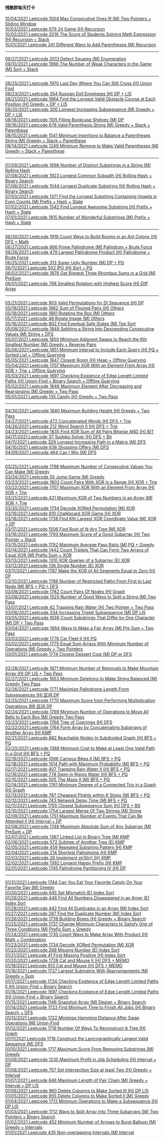 #### 残酷群每天打卡

[10/04/2021 Leetcode 1004 Max Consecutive Ones III (M) Two Pointers + Sliding Window](https://github.com/zjkang/ds_algorithm/blob/main/python/array_string/leetcode_1004_max_consecutive_ones_iii.py)\
[10/03/2021 Leetcode 679 24 Game (H) Recursion](https://github.com/zjkang/ds_algorithm/blob/main/python/dfs/leetcode_0679_24_game.py)\
[10/02/2021 Leetcode 2019 The Score of Students Solving Math Expression (H) Recursion + Stack](https://github.com/zjkang/ds_algorithm/blob/main/python/dfs/leetcode_2019_the_score_of_students_solving_math_expression.py)\
[10/01/2021 Leetcode 241 Different Ways to Add Parentheses (M) Recursion](https://github.com/zjkang/ds_algorithm/blob/main/python/dfs/leetcode_0241_different_ways_to_add_parentheses.py)

---

[09/27/2021 Leetcode 2013 Detect Squares (M) Enumeration](https://github.com/zjkang/ds_algorithm/blob/main/python/others/enumeration/leetcode_2013_detect_squares.py)\
[09/10/2021 Leetcode 1996 The Number of Weak Characters in the Game (M) Sort + Stack](https://github.com/zjkang/ds_algorithm/blob/main/python/stack/leetcode_1996_the_number_of_weak_characters_in_the_game.py)

---

[08/25/2021 Leetcode 1970 Last Day Where You Can Still Cross (H) Union Find](https://github.com/zjkang/ds_algorithm/blob/main/python/union_find/leetcode_1970_last_day_where_you_can_still_cross.py)\
[08/23/2021 Leetcode 354 Russian Doll Envelopes (H) DP + LIS](https://github.com/zjkang/ds_algorithm/blob/main/python/dp/leetcode_0354_russian_doll_envelopes.py)\
[08/21/2021 Leetcode 1964 Find the Longest Valid Obstacle Course at Each Position (H) Greedy + DP + LIS](https://github.com/zjkang/ds_algorithm/blob/main/python/dp/leetcode_1964_find_the_longest_valid_obstacle_course_at_each_position.py)\
[08/20/2021 Leetcode 300 Longest Increasing Subsequence (M) Greedy + DP + LIS](https://github.com/zjkang/ds_algorithm/blob/main/python/dp/leetcode_0300_longest_increasing_subsequence.py)\
[08/18/2021 Leetcode 1105 Filling Bookcase Shelves (M) DP](https://github.com/zjkang/ds_algorithm/blob/main/python/dp/leetcode_1105_filling_bookcase_shelves.py)\
[08/16/2021 Leetcode 678 Valid Parenthesis String (M) Greedy + Stack + Parenthese](https://github.com/zjkang/ds_algorithm/blob/main/python/greedy/leetcode_0678_valid_parenthesis_string.py)\
[08/15/2021 Leetcode 1541 Minimum Insertions to Balance a Parentheses String (M) Greedy + Stack + Parenthese](https://github.com/zjkang/ds_algorithm/blob/main/python/greedy/leetcode_1541_minimum_insertions_to_balance_a_parentheses_string.py)\
[08/14/2021 Leetcode 1249 Minimum Remove to Make Valid Parentheses (M) Greedy + Stack + Parenthese](https://github.com/zjkang/ds_algorithm/blob/main/python/greedy/leetcode_1249_minimum_remove_to_make_valid_parentheses.py)

---

[07/09/2021 Leetcode 1698 Number of Distinct Substrings in a String (M) Rolling Hash](https://github.com/zjkang/ds_algorithm/blob/main/python/hash_table/leetcode_1698_number_of_distinct_substrings_in_a_string.py)\
[07/08/2021 Leetcode 1923 Longest Common Subpath (H) Rolling Hash + Binary Search](https://github.com/zjkang/ds_algorithm/blob/main/python/hash_table/leetcode_1923_longest_common_subpath.py)\
[07/06/2021 Leetcode 1044 Longest Duplicate Substring
 (H) Rolling Hash + Binary Search](https://github.com/zjkang/ds_algorithm/blob/main/python/hash_table/leetcode_1044_longest_duplicate_substring.py)\
[07/03/2021 Leetcode 1371 Find the Longest Substring Containing Vowels in Even Counts (M) Prefix + Hash + State](https://github.com/zjkang/ds_algorithm/blob/main/python/hash_table/leetcode_1371_find_the_longest_substring_containing_vowels_in_even_counts.py)\
[07/02/2021 Leetcode 1542 Find Longest Awesome Substring (H) Prefix + Hash + State](https://github.com/zjkang/ds_algorithm/blob/main/python/hash_table/leetcode_1542_find_longest_awesome_substring.py)\
[07/01/2021 Leetcode 1915 Number of Wonderful Substrings (M) Prefix + Hash + State](https://github.com/zjkang/ds_algorithm/blob/main/python/hash_table/leetcode_1915_number_of_wonderful_substrings.py)

---

[06/30/2021 Leetcode 1916 Count Ways to Build Rooms in an Ant Colony (H) DFS + Math](https://github.com/zjkang/ds_algorithm/blob/main/python/dfs/leetcode_1916_count_ways_to_build_rooms_in_an_ant_colony.py)\
[06/27/2021 Leetcode 866 Prime Palindrome (M) Palindrom + Brute Force](https://github.com/zjkang/ds_algorithm/blob/main/python/array_string/leetcode_0866_prime_palindrome.py)\
[06/26/2021 Leetcode 479 Largest Palindrome Product (H) Palindrome + Brute Force](https://github.com/zjkang/ds_algorithm/blob/main/python/array_string/leetcode_0479_largest_palindrome_product.py)\
[06/25/2021 Leetcode 313 Super Ugly Number (M) DP + PQ](https://github.com/zjkang/ds_algorithm/blob/main/python/bfs_heap_topological_sort/heap/leetcode_0313_super_ugly_number.py)\
[06/11/2021 Leetcode 502 IPO (H) Sort + PQ](https://github.com/zjkang/ds_algorithm/blob/main/python/bfs_heap_topological_sort/heap/leetcode_0502_IPO.py)\
[06/02/2021 Leetcode 1878 Get Biggest Three Rhombus Sums in a Grid (M) PreSum](https://github.com/zjkang/ds_algorithm/blob/main/python/pre_sum/leetcode_1878_get_biggest_three_rhombus_sums_in_a_grid.py)\
[06/01/2021 Leetcode 798 Smallest Rotation with Highest Score (H) Diff Array](https://github.com/zjkang/ds_algorithm/blob/main/python/interval/leetcode_0798_smallest_rotation_with_highest_score.py)

---

[05/21/2021 Leetcode 903 Valid Permutations for DI Sequence (H) DP](https://github.com/zjkang/ds_algorithm/blob/main/python/dp/leetcode_0903_valid_permutations_for_di_sequence.py)\
[05/19/2021 Leetcode 1862 Sum of Floored Pairs (H) Others](https://github.com/zjkang/ds_algorithm/blob/main/python/math/leetcode_1862_sum_of_floored_pairs.py)\
[05/18/2021 Leetcode 1861 Rotating the Box (M) Others](https://github.com/zjkang/ds_algorithm/blob/main/python/array_string/leetcode_1861_rotating_the_box.py)\
[05/17/2021 Leetcode 48 Rotate Image (M) Others](https://github.com/zjkang/ds_algorithm/blob/main/python/array_string/leetcode_0048_rotate_image.py)\
[05/16/2021 Leetcode 802 Find Eventual Safe States (M) Top Sort](https://github.com/zjkang/ds_algorithm/blob/main/python/bfs_heap_topological_sort/topo/leetcode_0802_find_eventual_safe_states.py)\
[05/08/2021 Leetcode 1849 Splitting a String Into Descending Consecutive Values (M) String + DFS](https://github.com/zjkang/ds_algorithm/blob/main/python/dfs/leetcode_1849_splitting_a_string_into_descending_consecutive_values.py)\
[05/07/2021 Leetcode 1850 Minimum Adjacent Swaps to Reach the Kth Smallest Number (M) Greedy + Reverse Pairs](https://github.com/zjkang/ds_algorithm/blob/main/python/array_string/leetcode_1850_minimum_adjacent_swaps_to_reach_the_kth_smallest_number.py)\
[05/06/2021 Leetcode 1851 Minimum Interval to Include Each Query (H) PQ + Sorted List + Offline Querying](https://github.com/zjkang/ds_algorithm/blob/main/python/bfs_heap_topological_sort/heap/leetcode_1851_minimum_interval_to_include_each_query.py)\
[05/05/2021 Leetcode 1847 Closest Room (H) Heap + Offline Querying](https://github.com/zjkang/ds_algorithm/blob/main/python/binary_search/leetcode_1847_closest_room.py)\
[05/04/2021 Leetcode 1707 Maximum XOR With an Element From Array (H) XOR + Trie + Offline Querying](https://github.com/zjkang/ds_algorithm/blob/main/python/trie/leetcode_1707_maximum_xor_with_an_element_from_array.py)\
[05/03/2021 Leetcode 1697 Checking Existence of Edge Length Limited Paths (H) Union-Find + Binary Search + Offline Querying](https://github.com/zjkang/ds_algorithm/blob/main/python/union_find/leetcode_1697_checking_existence_of_edge_length_limited_paths.py)\
[05/02/2021 Leetcode 1846 Maximum Element After Decreasing and Rearranging (M) Greedy + Two Pass](https://github.com/zjkang/ds_algorithm/blob/main/python/greedy/leetcode_1846_maximum_element_after_decreasing_and_rearranging.py)\
[05/01/2021 Leetcode 135 Candy (H) Greedy + Two Pass](https://github.com/zjkang/ds_algorithm/blob/main/python/greedy/leetcode_0135_candy.py)

---

[04/30/2021 Leetcode 1840 Maximum Building Height (H) Greedy + Two Pass](https://github.com/zjkang/ds_algorithm/blob/main/python/array_string/leetcode_1840_maximum_building_height.py)\
[04/27/2021 Leetcode 472 Concatenated Words (H) DFS + Trie](https://github.com/zjkang/ds_algorithm/blob/main/python/dfs/leetcode_0472_concatenated_words.py)\
[04/26/2021 Leetcode 212 Word Search II (H) DFS + Trie](https://github.com/zjkang/ds_algorithm/blob/main/python/dfs/leetcode_0212_word_search_ii.py)\
[04/23/2021 Leetcode 1835 Find XOR Sum of All Pairs Bitwise AND (H) BIT](https://github.com/zjkang/ds_algorithm/blob/main/python/bit/leetcode_1835_find_xor_sum_of_all_pairs_bitwise_and.py)\
[04/17/2021 Leetcode 37 Sudoku Solver (H) DFS + Bit](https://github.com/zjkang/ds_algorithm/blob/main/python/dfs/leetcode_0037_sudoku_solver.py)\
[04/11/2021 Leetcode 329 Longest Increasing Path in a Matrix (M) DFS](https://github.com/zjkang/ds_algorithm/blob/main/python/dfs/leetcode_0329_longest_increasing_path_in_a_matrix.py)\
[04/10/2021 Leetcode 638 Shopping Offers (M) DFS](https://github.com/zjkang/ds_algorithm/blob/main/python/dfs/leetcode_0638_shopping_offers.py)\
[04/09/2021 Leetcode 464 Can I Win (M) DFS](https://github.com/zjkang/ds_algorithm/blob/main/python/dfs/leetcode_0464_can_i_win.py)

---

[03/25/2021 Leetcode 1798 Maximum Number of Consecutive Values You Can Make (M) Greedy](https://github.com/zjkang/ds_algorithm/blob/main/python/greedy/leetcode_1798_maximum_number_of_consecutive_values_you_can_make.py)\
[03/24/2021 Leetcode 55 Jump Game (M) Greedy](https://github.com/zjkang/ds_algorithm/blob/main/python/greedy/leetcode_0055_jump_game.py)\
[03/23/2021 Leetcode 1803 Count Pairs With XOR in a Range (H) XOR + Trie](https://github.com/zjkang/ds_algorithm/blob/main/python/trie/leetcode_1803_count_pairs_with_xor_in_a_range.py)\
[03/22/2021 Leetcode 1707 Maximum XOR With an Element From Array (H) XOR + Trie](https://github.com/zjkang/ds_algorithm/blob/main/python/trie/leetcode_1707_maximum_xor_with_an_element_from_array.py)\
[03/21/2021 Leetcode 421 Maximum XOR of Two Numbers in an Array (M) XOR + Trie](https://github.com/zjkang/ds_algorithm/blob/main/python/trie/leetcode_0421_maximum_xor_of_two_numbers_in_an_array.py)\
[03/20/2021 Leetcode 1734 Decode XORed Permutation (M) XOR](https://github.com/zjkang/ds_algorithm/blob/main/python/bit/leetcode_1734_decode_xored_permutation.py)\
[03/19/2021 Leetcode 810 Chalkboard XOR Game (H) XOR](https://github.com/zjkang/ds_algorithm/blob/main/python/bit/leetcode_0810_chalkboard_xor_game.py)\
[03/18/2021 Leetcode 1738 Find Kth Largest XOR Coordinate Value (M) XOR + DP](https://github.com/zjkang/ds_algorithm/blob/main/python/bit/leetcode_1738_find_kth_largest_xor_coordinate_value.py)\
[03/17/2021 Leetcode 1506 Find Root of N-Ary Tree (M) XOR](https://github.com/zjkang/ds_algorithm/blob/main/python/bit/leetcode_1506_find_root_of_n-ary_tree.py)\
[03/16/2021 Leetcode 1793 Maximum Score of a Good Subarray (H) Two Pointer + Stack](https://github.com/zjkang/ds_algorithm/blob/main/python/array_string/leetcode_1793_maximum_score_of_a_good_subarray.py)\
[03/15/2021 Leetcode 1792 Maximum Average Pass Ratio (M) PQ + Greedy](https://github.com/zjkang/ds_algorithm/blob/main/python/bfs_heap_topological_sort/heap/leetcode_1792_maximum_average_pass_ratio.py)\
[03/14/2021 Leetcode 1442 Count Triplets That Can Form Two Arrays of Equal XOR (M) Prefix Sum + XOR](https://github.com/zjkang/ds_algorithm/blob/main/python/pre_sum/leetcode_1442_count_triplets_that_can_form_two_arrays_of_equal_xor.py)\
[03/13/2021 Leetcode 1310 XOR Queries of a Subarray (E) XOR](https://github.com/zjkang/ds_algorithm/blob/main/python/bit/Leetcode_1310_xor_queries_of_a_subarray.py)\
[03/12/2021 Leetcode 136 Single Number (E) XOR](https://github.com/zjkang/ds_algorithm/blob/main/python/bit/Leetcode_0136_single_number.py)\
[03/11/2021 Leetcode 1787 Make the XOR of All Segments Equal to Zero (H) DP](https://github.com/zjkang/ds_algorithm/blob/main/python/dp/leetcode_1787_make_the_xor_of_all_segments_equal_to_zero.py)\
[03/10/2021 Leetcode 1786 Number of Restricted Paths From First to Last Node (M) BFS + PQ + DFS](https://github.com/zjkang/ds_algorithm/blob/main/python/bfs_heap_topological_sort/heap/leetcode_1786_number_of_restricted_paths_from_first_to_last_node.py)\
[03/09/2021 Leetcode 1782 Count Pairs Of Nodes (H) Graph](https://github.com/zjkang/ds_algorithm/blob/main/python/graph/leetcode_1782_count_pairs_of_nodes.py)\
[03/08/2021 Leetcode 1525 Number of Good Ways to Split a String (M) Two Pass](https://github.com/zjkang/ds_algorithm/blob/main/python/array_string/leetcode_1525_number_of_good_ways_to_split_a_string.py)\
[03/07/2021 Leetcode 42 Trapping Rain Water (H) Two Pointer + Two Pass](https://github.com/zjkang/ds_algorithm/blob/main/python/array_string/leetcode_0042_trapping_rain_water.py)\
[03/06/2021 Leetcode 334 Increasing Triplet Subsequence (M) DP LIS](https://github.com/zjkang/ds_algorithm/blob/main/python/dp/leetcode_0334_increasing_triplet_subsequence.py)\
[03/05/2021 Leetcode 1638 Count Substrings That Differ by One Character (M) DP + Two Pass](https://github.com/zjkang/ds_algorithm/blob/main/python/dp/leetcode_1638_count_substrings_that_differ_by_one_character.py)\
[03/04/2021 Leetcode 1664 Ways to Make a Fair Array (M) Pre Sum + Two Pass](https://github.com/zjkang/ds_algorithm/blob/main/python/pre_sum/leetcode_1664_ways_to_make_a_fair_array.py)\
[03/03/2021 Leetcode 1776 Car Fleet II (H) PQ](https://github.com/zjkang/ds_algorithm/blob/main/python/bfs_heap_topological_sort/heap/leetcode_1776_car_fleet_ii.py)\
[03/02/2021 Leetcode 1775 Equal Sum Arrays With Minimum Number of Operations (M) Greedy + Two Pointers](https://github.com/zjkang/ds_algorithm/blob/main/python/greedy/leetcode_1775_equal_sum_arrays_with_minimum_number_of_operations.py)\
[03/01/2021 Leetcode 1774 Closest Dessert Cost (M) DP or DFS](https://github.com/zjkang/ds_algorithm/blob/main/python/dp/leetcode_1774_closest_dessert_cost.py)

---

[02/28/2021 Leetcode 1671 Minimum Number of Removals to Make Mountain Array (H) DP LIS + Two Pass](https://github.com/zjkang/ds_algorithm/blob/main/python/dp/leetcode_1671_minimum_number_of_removals_to_make_mountain_array.py)\
[02/27/2021 Leetcode 1653 Minimum Deletions to Make String Balanced (M) Greedy Two Pass](https://github.com/zjkang/ds_algorithm/blob/main/python/greedy/leetcode_1653_minimum_deletions_to_make_string_balanced.py)\
[02/26/2021 Leetcode 1771 Maximize Palindrome Length From Subsequences (H) 区间 DP](https://github.com/zjkang/ds_algorithm/blob/main/python/dp/leetcode_1771_maximize_palindrome_length_from_subsequences.py)\
[02/25/2021 Leetcode 1770 Maximum Score from Performing Multiplication Operations (M) 区间 DP](https://github.com/zjkang/ds_algorithm/blob/main/python/dp/leetcode_1770_maximum_score_from_performing_multiplication_operations.py)\
[02/24/2021 Leetcode 1769 Minimum Number of Operations to Move All Balls to Each Box (M) Greedy Two Pass](https://github.com/zjkang/ds_algorithm/blob/main/python/greedy/leetcode_1769_minimum_number_of_operations_to_move_all_balls_to_each_box.py)\
[02/23/2021 Leetcode 1766 Tree of Coprimes (H) DFS](https://github.com/zjkang/ds_algorithm/blob/main/python/dfs/leetcode_1766_tree_of_coprimes.py)\
[02/22/2021 Leetcode 1764 Form Array by Concatenating Subarrays of Another Array (H) KMP](https://github.com/zjkang/ds_algorithm/blob/main/python/array_string/leetcode_1764_form_array_by_concatenating_subarrays_of_another_array.py)\
[02/21/2021 Leetcode 882 Reachable Nodes In Subdivided Graph (H) BFS + PQ](https://github.com/zjkang/ds_algorithm/blob/main/python/bfs_heap_topological_sort/heap/leetcode_0882_reachable_nodes_in_subdivided_graph.py)\
[02/20/2021 Leetcode 1368 Minimum Cost to Make at Least One Valid Path in a Grid (H) BFS + PQ](https://github.com/zjkang/ds_algorithm/blob/main/python/bfs_heap_topological_sort/heap/leetcode_1368_minimum_cost_to_make_at_least_one_valid_path_in_a_grid.py)\
[02/19/2021 Leetcode 1066 Campus Bikes II (M) BFS + PQ](https://github.com/zjkang/ds_algorithm/blob/main/python/bfs_heap_topological_sort/heap/leetcode_1066_campus_bikes_ii.py)\
[02/18/2021 Leetcode 1514 Path with Maximum Probability (M) BFS + PQ](https://github.com/zjkang/ds_algorithm/blob/main/python/bfs_heap_topological_sort/heap/leetcode_1514_path_with_maximum_probability.py)\
[02/17/2021 Leetcode 407 Trapping Rain Water II (H) BFS + PQ](https://github.com/zjkang/ds_algorithm/blob/main/python/bfs_heap_topological_sort/heap/leetcode_0407_trapping_rain_water_ii.py)\
[02/16/2021 Leetcode 778 Swim in Rising Water (H) BFS + PQ](https://github.com/zjkang/ds_algorithm/blob/main/python/bfs_heap_topological_sort/heap/leetcode_0778_swim_in_rising_water.py)\
[02/15/2021 Leetcode 505 The Maze II (M) BFS + PQ](https://github.com/zjkang/ds_algorithm/blob/main/python/bfs_heap_topological_sort/heap/leetcode_0505_maze_ii_medium.py)\
[02/14/2021 Leetcode 1761 Minimum Degree of a Connected Trio in a Graph (H) Graph](https://github.com/zjkang/ds_algorithm/blob/main/python/graph/leetcode_1761_minimum_degree_of_a_connected_trio_in_a_graph.py)\
[02/13/2021 Leetcode 787 Cheapest Flights within K Stops (M) BFS + PQ](https://github.com/zjkang/ds_algorithm/blob/main/python/bfs_heap_topological_sort/heap/leetcode_0787_cheapest_flights_within_k_stops_medium.py)\
[02/12/2021 Leetcode 743 Network Delay Time (M) BFS + PQ](https://github.com/zjkang/ds_algorithm/blob/main/python/bfs_heap_topological_sort/heap/leetcode_0743_network_delay_time_medium.py)\
[02/11/2021 Leetcode 1755 Closest Subsequence Sum (H) DFS + BS](https://github.com/zjkang/ds_algorithm/blob/main/python/dfs/leetcode_1755_closest_subsequence_sum.py)\
[02/10/2021 Leetcode 1754 Largest Merge Of Two Strings (M) String](https://github.com/zjkang/ds_algorithm/blob/main/python/array_string/leetcode_1754_largest_merge_of_two_strings.py)\
[02/09/2021 Leetcode 1751 Maximum Number of Events That Can Be Attended II (H) Interval + DP](https://github.com/zjkang/ds_algorithm/blob/main/python/dp/leetcode_1751_maximum_number_of_events_that_can_be_attended_ii.py)\
[02/08/2021 Leetcode 1749 Maximum Absolute Sum of Any Subarray (M) PreSum + DP](https://github.com/zjkang/ds_algorithm/blob/main/python/pre_sum/leetcode_1749_maximum_absolute_sum_of_any_subarray.py)\
[02/07/2021 Leetcode 1367 Linked List in Binary Tree (M) KMP](https://github.com/zjkang/ds_algorithm/blob/main/python/tree_bst/basic/leetcode_1367_linked_list_in_binary_tree_medium_frq5.py)\
[02/06/2021 Leetcode 572 Subtree of Another Tree (E) KMP](https://github.com/zjkang/ds_algorithm/blob/main/python/tree_bst/basic/leetcode_0572_subtree_of_another_tree_easy_frq25.py)\
[02/05/2021 Leetcode 459 Repeated Substring Pattern (H) KMP](https://github.com/zjkang/ds_algorithm/blob/main/python/array_string/leetcode_0459_repeated_substring_pattern.py)\
[02/04/2021 Leetcode 214 Shortest Palindrome (H) KMP](https://github.com/zjkang/ds_algorithm/blob/main/python/array_string/leetcode_0214_shortest_palindrome.py)\
[02/03/2021 Leetcode 28 Implement strStr() (H) KMP](https://github.com/zjkang/ds_algorithm/blob/main/python/array_string/leetcode_28_implement_strStr.py)\
[02/02/2021 Leetcode 1392 Longest Happy Prefix (H) KMP](https://github.com/zjkang/ds_algorithm/blob/main/python/array_string/leetcode_1392_longest_happy_prefix.py)\
[02/01/2021 Leetcode 1745 Palindrome Partitioning IV (H) DP](https://github.com/zjkang/ds_algorithm/blob/main/python/dp/leetcode_1745_palindrome_partitioning_iv.py)

---

[01/31/2021 Leetcode 1744 Can You Eat Your Favorite Candy On Your Favorite Day (M) Greedy](https://github.com/zjkang/ds_algorithm/blob/main/python/greedy/leetcode_1744_can_you_eat_your_favorite_candy_on_your_favorite_day.py)\
[01/30/2021 Leetcode 645 Set Mismatch (E) Index Sort](https://github.com/zjkang/ds_algorithm/blob/main/python/array_string/leetcode_0645_set_mismatch.py)\
[01/29/2021 Leetcode 448 Find All Numbers Disappeared in an Array (E) Index Sort](https://github.com/zjkang/ds_algorithm/blob/main/python/array_string/leetcode_0448_find_all_numbers_disappeared_in_an_array.py)\
[01/28/2021 Leetcode 442 Find All Duplicates in an Array (M) Index Sort](https://github.com/zjkang/ds_algorithm/blob/main/python/array_string/leetcode_0442_find_all_duplicates_in_an_array.py)\
[01/27/2021 Leetcode 287 Find the Duplicate Number (M) Index Sort](https://github.com/zjkang/ds_algorithm/blob/main/python/array_string/leetcode_0287_find_the_duplicate_number.py)\
[01/26/2021 Leetcode 1739 Building Boxes (H) Greedy + Binary Search](https://github.com/zjkang/ds_algorithm/blob/main/python/greedy/leetcode_1739_building_boxes.py)\
[01/25/2021 Leetcode 1737 Change Minimum Characters to Satisfy One of Three Conditions (M) Prefix Sum + Greedy](https://github.com/zjkang/ds_algorithm/blob/main/python/pre_sum/leetcode_1737_change_minimum_characters_to_satisfy_one_of_three_conditions.py)\
[01/24/2021 Leetcode 1735 Count Ways to Make Array With Product (H) Math + Combination](https://github.com/zjkang/ds_algorithm/blob/main/python/math/leetcode_1735_count_ways_to_make_array_with_product.py)\
[01/23/2021 Leetcode 1734 Decode XORed Permutation (M) XOR](https://github.com/zjkang/ds_algorithm/blob/main/python/bit/leetcode_1734_decode_xored_permutation.py)\
[01/22/2021 Leetcode 268 Missing Number (E) Index Sort](https://github.com/zjkang/ds_algorithm/blob/main/python/array_string/leetcode_0268_missing_number.py)\
[01/21/2021 Leetcode 41 First Missing Positive (H) Index Sort](https://github.com/zjkang/ds_algorithm/blob/main/python/array_string/leetcode_0041_first_missing_positive.py)\
[01/20/2021 Leetcode 1728 Cat and Mouse II (H) DFS + MEMO](https://github.com/zjkang/ds_algorithm/blob/main/python/dfs/leetcode_1728_cat_and_mouse_ii.py)\
[01/19/2021 Leetcode 913 Cat and Mouse (H) DFS + MEMO](https://github.com/zjkang/ds_algorithm/blob/main/python/dfs/leetcode_0913_cat_and_mouse.py)\
[01/18/2021 Leetcode 1727 Largest Submatrix With Rearrangements (M) Greedy + Sum](https://github.com/zjkang/ds_algorithm/blob/main/python/greedy/leetcode_1727_largest_submatrix_with_rearrangements.py)\
[01/17/2021 Leetcode 1724 Checking Existence of Edge Length Limited Paths II (H) Union-Find + Binary Search](https://github.com/zjkang/ds_algorithm/blob/main/python/union_find/leetcode_1724_checking_existence_of_edge_length_limited_paths_ii.py)\
[01/16/2021 Leetcode 1697 Checking Existence of Edge Length Limited Paths (H) Union-Find + Binary Search](https://github.com/zjkang/ds_algorithm/blob/main/python/union_find/leetcode_1697_checking_existence_of_edge_length_limited_paths.py)\
[01/15/2021 Leetcode 1146 Snapshot Array (M) Design + Binary Search](https://github.com/zjkang/ds_algorithm/blob/main/python/design/leetcode_1146_snapshot_array.py)\
[01/14/2021 Leetcode 1723 Find Minimum Time to Finish All Jobs (H) Binary Search + DFS](https://github.com/zjkang/ds_algorithm/blob/main/python/dfs/leetcode_1723_find_minimum_time_to_finish_all_jobs.py)\
[01/13/2021 Leetcode 1722 Minimize Hamming Distance After Swap Operations (M) Union-Find](https://github.com/zjkang/ds_algorithm/blob/main/python/union_find/leetcode_1722_minimize_hamming_distance_after_swap_operations.py)\
[01/12/2021 Leetcode 1719 Number Of Ways To Reconstruct A Tree (H) Graph](https://github.com/zjkang/ds_algorithm/blob/main/python/graph/leetcode_1719_number_of_ways_to_reconstruct_a_tree.py)\
[01/11/2021 Leetcode 1718 Construct the Lexicographically Largest Valid Sequence (M) DFS](https://github.com/zjkang/ds_algorithm/blob/main/python/dfs/leetcode_1718_construct_the_lexicographically_largest_valid_sequence.py)\
[01/10/2021 Leetcode 1717 Maximum Score From Removing Substrings (M) Greedy](https://github.com/zjkang/ds_algorithm/blob/main/python/greedy/leetcode_1717_maximum_score_from_removing_substings.py)\
[01/09/2021 Leetcode 1235 Maximum Profit in Job Scheduling (H) Interval + DP](https://github.com/zjkang/ds_algorithm/blob/main/python/dp/leetcode_1235_maximum_profit_in_job_scheduling.py)\
[01/08/2021 Leetcode 757 Set Intersection Size at least Two (H) Greedy + Interval](https://github.com/zjkang/ds_algorithm/blob/main/python/interval/leetcode_0757_set_intersection_size_at_least_two.py)\
[01/07/2021 Leetcode 646 Maximum Length of Pair Chain (M) Greedy + Interval + DP LIS](https://github.com/zjkang/ds_algorithm/blob/main/python/dp/leetcode_0646_maximum_length_of_pair_chain.py)\
[01/06/2021 Leetcode 960 Delete Columns to Make Sorted III (H) DP LIS](https://github.com/zjkang/ds_algorithm/blob/main/python/dp/leetcode_0960_delete_columns_to_make_sorted_iii.py)\
[01/05/2021 Leetcode 955 Delete Columns to Make Sorted II (M) Greedy](https://github.com/zjkang/ds_algorithm/blob/main/python/greedy/leetcode_0955_delete_columns_to_make_sorted_ii.py)\
[01/04/2021 Leetcode 1713 Minimum Operations to Make a Subsequence (H) DP LIS](https://github.com/zjkang/ds_algorithm/blob/main/python/dp/leetcode_1713_minimum_operations_to_make_a_subsequence.py)\
[01/03/2021 Leetcode 1712 Ways to Split Array Into Three Subarrays (M) Two Pointers + Binary Search](https://github.com/zjkang/ds_algorithm/blob/main/python/binary_search/leetcode_1712_ways_to_split_array_into_three_subarrays.py)\
[01/02/2021 Leetcode 452 Minimum Number of Arrows to Burst Balloon (M) Greedy + Intervals](https://github.com/zjkang/ds_algorithm/blob/main/python/interval/leetcode_0452_minimum_number_of_arrows_to_burst_balloons_medium_frq5.py)\
[01/01/2021 Leetcode 435 Non-overlapping Intervals (M) Interval](https://github.com/zjkang/ds_algorithm/blob/main/python/interval/leetcode_0435_non-overlapping_intervals.py)

